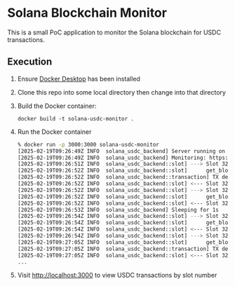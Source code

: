 # Solana Blockchain Monitor

This is a small PoC application to monitor the Solana blockchain for USDC transactions.

## Execution

1. Ensure [Docker Desktop](https://docs.docker.com/get-started/introduction/get-docker-desktop/) has been installed
1. Clone this repo into some local directory then change into that directory
1. Build the Docker container:

    `docker build -t solana-usdc-monitor .`
1. Run the Docker container

   ```bash
   % docker run -p 3000:3000 solana-usdc-monitor
   [2025-02-19T09:26:49Z INFO  solana_usdc_backend] Server running on http://0.0.0.0:3000
   [2025-02-19T09:26:49Z INFO  solana_usdc_backend] Monitoring: https://api.mainnet-beta.solana.com
   [2025-02-19T09:26:51Z INFO  solana_usdc_backend::slot] ---> Slot 321659973
   [2025-02-19T09:26:52Z INFO  solana_usdc_backend::slot]      get_block request took 649.188ms
   [2025-02-19T09:26:52Z INFO  solana_usdc_backend::transaction] TX detected: 7nQFY83oXFTZduD3oQpwxC4AVMwGdwRooL7WhtkMBkkg sent 8.867259 USDC to 2cidtavnfrCcjbAHyWkcUfH9zWC6LmajrL4GWUFBKeje
   [2025-02-19T09:26:52Z INFO  solana_usdc_backend::slot] <--- Slot 321659973: Processed 1605 transactions in 652.987ms
   [2025-02-19T09:26:52Z INFO  solana_usdc_backend::slot] ---> Slot 321659974
   [2025-02-19T09:26:52Z INFO  solana_usdc_backend::slot]      get_block request took 629.171ms
   [2025-02-19T09:26:52Z INFO  solana_usdc_backend::slot] <--- Slot 321659974: Processed 1570 transactions in 632.451ms
   [2025-02-19T09:26:53Z INFO  solana_usdc_backend] Sleeping for 1s
   [2025-02-19T09:26:54Z INFO  solana_usdc_backend::slot] ---> Slot 321659975
   [2025-02-19T09:26:54Z INFO  solana_usdc_backend::slot]      get_block request took 628.327ms
   [2025-02-19T09:26:54Z INFO  solana_usdc_backend::slot] <--- Slot 321659975: Processed 1524 transactions in 631.708ms
   [2025-02-19T09:26:54Z INFO  solana_usdc_backend::slot] ---> Slot 321659976
   [2025-02-19T09:27:05Z INFO  solana_usdc_backend::slot]      get_block request took 10.850s
   [2025-02-19T09:27:05Z INFO  solana_usdc_backend::transaction] TX detected: 5ha8tFqUGA36x3Xd2CsUg4pa4pUEBLQgbxfq1zFwEyCA sent 54.239793 USDC to 6q7Tj6RjpMdfMPY4wzt3PjSpebzE93GXdWGnH9XNPLCD
   [2025-02-19T09:27:05Z INFO  solana_usdc_backend::slot] <--- Slot 321659976: Processed 1669 transactions in 10.854s
   ...
   ```
1. Visit <http://localhost:3000> to view USDC transactions by slot number
